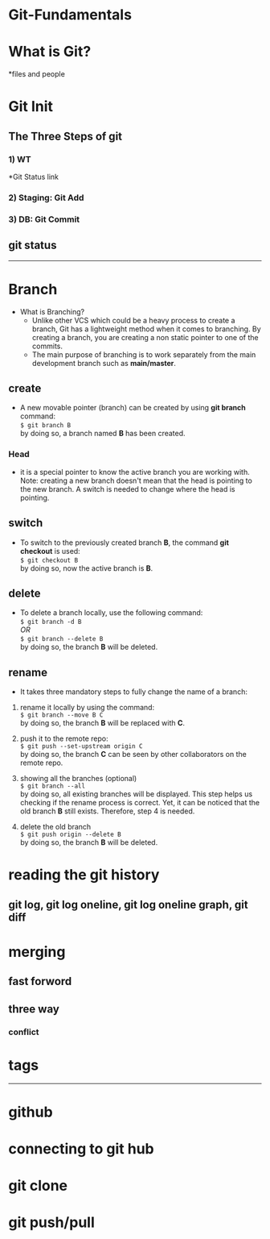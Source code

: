 # Git-Fundamentals

# What is Git?
*files and people

# Git Init

## The Three Steps of git

### 1) WT
*Git Status link

### 2) Staging: Git Add

### 3) DB: Git Commit

## git status

------------------------------------

# Branch
- What is Branching?
    - Unlike other VCS which could be a heavy process to create a branch, Git has a lightweight method when it comes to branching. By creating a branch, you are creating a non static pointer to one of the commits.
    - The main purpose of branching is to work separately from the main development branch such as **main/master**.

## create
- A new movable pointer (branch) can be created by using **git branch** command:
<br> `$ git branch B` \
by doing so, a branch named **B** has been created.

### Head 
- it is a special pointer to know the active branch you are working with.
    Note: creating a new branch doesn't mean that the head is pointing to the new branch. A switch is needed to change where the head is pointing. 

## switch
- To switch to the previously created branch **B**, the command **git checkout** is used:
<br> `$ git checkout B` \
by doing so, now the active branch is **B**. 


## delete
- To delete a branch locally, use the following command:
<br> `$ git branch -d B` \
*OR*
<br> `$ git branch --delete B` \
by doing so, the branch **B** will be deleted. 

## rename 
- It takes three mandatory steps to fully change the name of a branch:
1. rename it locally by using the command:
<br> `$ git branch --move B C` \
by doing so, the branch **B** will be replaced with **C**. 

2. push it to the remote repo:
<br> `$ git push --set-upstream origin C` \
by doing so, the branch **C** can be seen by other collaborators on the remote repo. 

3. showing all the branches (optional)
<br> `$ git branch --all` \
by doing so, all existing branches will be displayed. This step helps us checking if the rename process is correct. Yet, it can be noticed that the old branch **B** still exists. Therefore, step 4 is needed.
4. delete the old branch 
<br> `$ git push origin --delete B` \
by doing so, the branch **B** will be deleted. 

# reading the git history
## git log, git log oneline, git log oneline graph, git diff

# merging
## fast forword
## three way
### conflict

# tags

--------------------------------------
# github

# connecting to git hub

# git clone

# git push/pull












